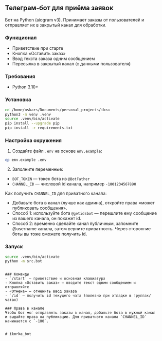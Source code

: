## Телеграм-бот для приёма заявок

Бот на Python (aiogram v3). Принимает заказы от пользователей и отправляет их в закрытый канал для обработки.

### Функционал
- Приветствие при старте
- Кнопка «Оставить заказ»
- Ввод текста заказа одним сообщением
- Пересылка в закрытый канал (с данными пользователя)

### Требования
- Python 3.10+

### Установка
```bash
cd /home/oskars/Documents/personal_projects/ikra
python3 -m venv .venv
source .venv/bin/activate
pip install --upgrade pip
pip install -r requirements.txt
```

### Настройка окружения
1) Создайте файл `.env` на основе `env.example`:
```bash
cp env.example .env
```
2) Заполните переменные:
- `BOT_TOKEN` — токен бота из `@BotFather`
- `CHANNEL_ID` — числовой id канала, например `-1001234567890`

Как получить `CHANNEL_ID` для приватного канала:
- Добавьте бота в канал (лучше как админа), откройте права «может публиковать сообщения».
- Способ 1: используйте бота `@getidsbot` — перешлите ему сообщение из вашего канала, он покажет id.
- Способ 2: временно сделайте канал публичным, запомните @username канала, затем верните приватность. Через сторонние боты вы тоже сможете получить id.

### Запуск
```bash
source .venv/bin/activate
python -m src.bot
```

```

### Команды
- `/start` — приветствие и основная клавиатура
- Кнопка «Оставить заказ» — вводите текст одним сообщением и отправляйте
- «Отмена» — отменить ввод заказа
- `/id` — получить id текущего чата (полезно при отладке в группах/чатах)

### Права в канале
Чтобы бот мог отправлять заказы в канал, добавьте бота в нужный канал и выдайте права на публикацию. Для приватного канала `CHANNEL_ID` начинается с `-100`.


# ikorka_bot
